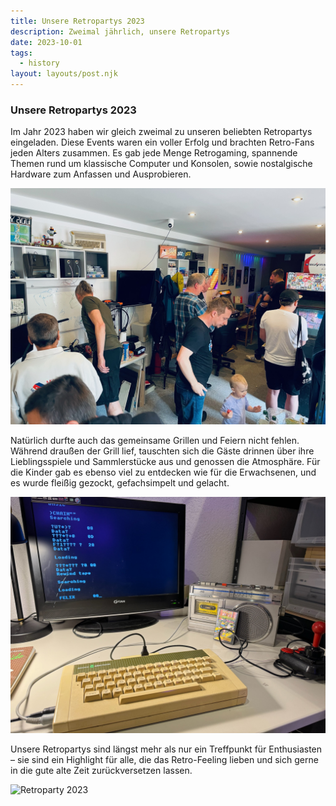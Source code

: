 ```yaml
---
title: Unsere Retropartys 2023
description: Zweimal jährlich, unsere Retropartys
date: 2023-10-01
tags: 
  - history
layout: layouts/post.njk
---
```


### Unsere Retropartys 2023

<p>Im Jahr 2023 haben wir gleich zweimal zu unseren beliebten Retropartys eingeladen. Diese Events waren ein voller Erfolg und brachten Retro-Fans jeden Alters zusammen. Es gab jede Menge Retrogaming, spannende Themen rund um klassische Computer und Konsolen, sowie nostalgische Hardware zum Anfassen und Ausprobieren.</p>

![Retroparty 2023](/img/IMG_3620.JPG)

<p>Natürlich durfte auch das gemeinsame Grillen und Feiern nicht fehlen. Während draußen der Grill lief, tauschten sich die Gäste drinnen über ihre Lieblingsspiele und Sammlerstücke aus und genossen die Atmosphäre. Für die Kinder gab es ebenso viel zu entdecken wie für die Erwachsenen, und es wurde fleißig gezockt, gefachsimpelt und gelacht.</p>

![Retroparty 2023](/img/IMG_1413.JPG)

<p>Unsere Retropartys sind längst mehr als nur ein Treffpunkt für Enthusiasten – sie sind ein Highlight für alle, die das Retro-Feeling lieben und sich gerne in die gute alte Zeit zurückversetzen lassen.</p>

![Retroparty 2023](/img/IMG_4963.JPG)